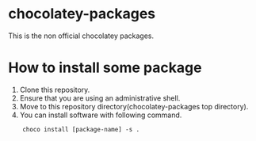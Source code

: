 # chocolatey-packages
This is the non official chocolatey packages.

# How to install some package
1. Clone this repository.
1. Ensure that you are using an administrative shell.
1. Move to this repository directory(chocolatey-packages top directory).
1. You can install software with following command.  
```
    choco install [package-name] -s .
```
